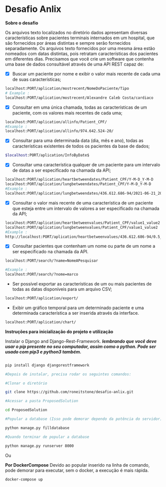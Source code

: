 # Desafio Anlix

 
**Sobre o desafio**

Os arquivos texto localizados no diretório dados apresentam diversas características sobre pacientes terminais internados em um hospital, que  são fornecidos por áreas distintas e sempre serão fornecidos separadamente. Os arquivos texto fornecidos por uma mesma área estão nomeados com datas distintas, pois retratam características dos pacientes em diferentes dias. Precisamos que você crie um software que contenha uma base de dados consultável através de uma API REST capaz de:

* [X] Buscar um paciente por nome e exibir o valor mais recente de cada uma de suas características;
```bash
localhost:PORT/aplication/mostrecent/NomeDoPaciente/Tipo    
# Example : 
localhost:PORT/aplication/mostrecent/Alexandre Caleb Costa/cardiaco
```

* [X] Consultar em uma única chamada, todas as características de um paciente, com os valores mais recentes de cada uma;
```bash
localhost:PORT/aplication/allinfo/Patient_CPF/
#Example : 
localhost:PORT/aplication/allinfo/974.642.524-20/
```

* [X] Consultar para uma determinada data (dia, mês e ano), todas as características existentes de todos os pacientes da base de dados;
```bash
$localhost:PORT/aplication/InfoByDate$
```

* [X] Consultar uma característica qualquer de um paciente para um intervalo de datas a ser especificado na chamada da API;
```bash
localhost:PORT/aplication/heartbetweendates/Patient_CPF/Y-M-D_Y-M-D 
localhost:PORT/aplication/lungbetweendates/Patient_CPF/Y-M-D_Y-M-D
#Example : 
localhost:PORT/aplication/lungbetweendates/436.612.686-94/2021-06-21_2021-06-13/
```

* [X] Consultar o valor mais recente de uma característica de um paciente que esteja entre um intervalo de valores a ser especificado na chamada da API;
```bash
localhost:PORT/aplication/heartbetweenvalues/Patient_CPF/value1_value2
localhost:PORT/aplication/lungbetweenvalues/Patient_CPF/value1_value2
#Example : 
http://localhost:PORT/aplication/heartbetweenvalues/436.612.686-94/0.5_0.2
```

* [X] Consultar pacientes que contenham um nome ou parte de um nome a ser especificado na chamada da API.
```bash
localhost:PORT/search/?name=NomeAPesquisar

#Example : 
localhost:PORT/search/?nome=marco
```
* Ser possível exportar as características de um ou mais pacientes de todas as datas disponíveis para um arquivo CSV;
```bash
localhost:PORT/aplication/export/
``` 

* Exibir um gráfico temporal para um determinado paciente e uma determinada característica a ser inserida através da interface.
```bash
localhost:PORT/aplication/chart/
```

**Instruções para inicialização do projeto e utilização**

Instalar o Django and Django-Rest-Framework.
***lembrando que você deve usar o pip presente no seu computador, assim como o python.
Pode ser usado com pip3 e python3 também.***

```bash

pip install django djangorestframework

#Depois de instalar, precisa rodar os seguintes comandos:

#Clonar o diretório

git clone https://github.com/roneitstone/desafio-anlix.git

#Acessar a pasta ProposedSolution

cd ProposedSolution

#Popular a database (Isso pode demorar dependo da potência do servidor)

python manage.py filldatabase

#Quando terminar de popular a database

python manage.py runserver 8000
```
Ou 

**Por DockerCompose**
Devido ao popular inserido na linha de comando, pode demorar para executar, sem o docker, a execução é mais rápida.
```bash
docker-compose up
```